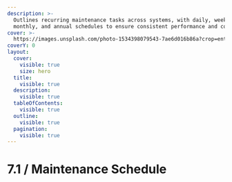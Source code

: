 ```yaml
---
description: >-
  Outlines recurring maintenance tasks across systems, with daily, weekly,
  monthly, and annual schedules to ensure consistent performance and compliance.
cover: >-
  https://images.unsplash.com/photo-1534398079543-7ae6d016b86a?crop=entropy&cs=srgb&fm=jpg&ixid=M3wxOTcwMjR8MHwxfHNlYXJjaHwyfHxtYWludGVuYW5jZXxlbnwwfHx8fDE3NDY3NjY5MDJ8MA&ixlib=rb-4.1.0&q=85
coverY: 0
layout:
  cover:
    visible: true
    size: hero
  title:
    visible: true
  description:
    visible: true
  tableOfContents:
    visible: true
  outline:
    visible: true
  pagination:
    visible: true
---
```


# 7.1 / Maintenance Schedule

